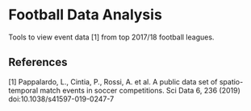 # Football Data Analysis

Tools to view event data [1] from top 2017/18 football leagues.

## References
[1] Pappalardo, L., Cintia, P., Rossi, A. et al. A public data set of spatio-temporal match events in soccer competitions. Sci Data 6, 236 (2019) doi:10.1038/s41597-019-0247-7
